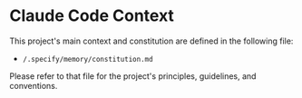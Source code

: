 # Claude Code Context

This project's main context and constitution are defined in the following file:

- `/.specify/memory/constitution.md`

Please refer to that file for the project's principles, guidelines, and
conventions.

